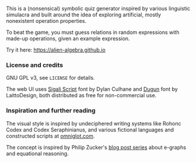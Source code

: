 This is a (nonsensical) symbolic quiz generator inspired by various linguistic simulacra and built around the idea of exploring artificial, mostly nonexistent operation properties.

To beat the game, you must guess relations in random expressions with made-up operations, given an example expression.

Try it here: https://alien-algebra.github.io

### License and credits

GNU GPL v3, see ``LICENSE`` for details.

The web UI uses [Sigali Script](https://www.dafont.com/sigali.font) font by Dylan Culhane and [Dugun](https://www.dafont.com/dugun.font) font by LaittoDesign, both distributed as free for non-commercial use.

### Inspiration and further reading

The visual style is inspired by undeciphered writing systems like Rohonc Codex and Codex Seraphinianus, and various fictional languages and constructed scripts at [omniglot.com](https://omniglot.com/conscripts).

The concept is inspired by Philip Zucker's [blog post series](http://www.philipzucker.com) about e-graphs and equational reasoning.
